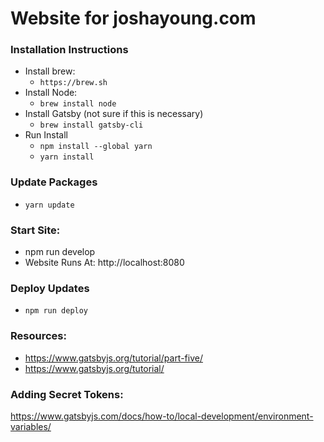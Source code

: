 # Website for joshayoung.com

### Installation Instructions
* Install brew:
  * `https://brew.sh`
* Install Node:
  * `brew install node`
* Install Gatsby (not sure if this is necessary)
  * `brew install gatsby-cli`
* Run Install
  * `npm install --global yarn`
  * `yarn install`

### Update Packages
  * `yarn update`

### Start Site:
- npm run develop
- Website Runs At: http://localhost:8080

### Deploy Updates
- `npm run deploy`

### Resources:
- https://www.gatsbyjs.org/tutorial/part-five/
- https://www.gatsbyjs.org/tutorial/

### Adding Secret Tokens:
https://www.gatsbyjs.com/docs/how-to/local-development/environment-variables/
